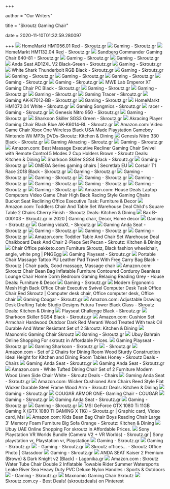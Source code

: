 +++
        
author = "Our Writers"
        
title = "Skroutz Gaming Chair"
        
date = 2020-11-10T01:32:59.280097
        
+++
[ ![](https://c.scdn.gr/images/sku_main_images/009460/9460895/20200713133356_homemarkt_hm1056_01_red.jpeg)](https://c.scdn.gr/images/sku_main_images/009460/9460895/20200713133356_homemarkt_hm1056_01_red.jpeg) HomeMarkt HM1056.01 Red - Skroutz.gr
[ ![](https://b.scdn.gr/ds/categories/2956/20180606131042_cc082eab.jpeg)](https://b.scdn.gr/ds/categories/2956/20180606131042_cc082eab.jpeg)  Gaming - Skroutz.gr
[ ![](https://b.scdn.gr/images/sku_main_images/017485/17485006/20190408095440_homemarkt_hm1132_04_red.jpeg)](https://b.scdn.gr/images/sku_main_images/017485/17485006/20190408095440_homemarkt_hm1132_04_red.jpeg) HomeMarkt HM1132.04 Red - Skroutz.gr
[ ![](https://c.scdn.gr/images/sku_main_images/010026/10026605/20161004165704_commander_gaming_chair_polythrona_grafeiou_640_81_sandberg.jpeg)](https://c.scdn.gr/images/sku_main_images/010026/10026605/20161004165704_commander_gaming_chair_polythrona_grafeiou_640_81_sandberg.jpeg) Sandberg Commander Gaming Chair 640-81 - Skroutz.gr
[ ![](https://a.scdn.gr/images/sku_main_images/014052/14052344/large_20200304145904_woodwell_bf9050_eo588_1.jpeg)](https://a.scdn.gr/images/sku_main_images/014052/14052344/large_20200304145904_woodwell_bf9050_eo588_1.jpeg)  Gaming - Skroutz.gr
[ ![](https://b.scdn.gr/images/sku_main_images/011938/11938018/large_20190418105555_homemarkt_hm1072_01_red.jpeg)](https://b.scdn.gr/images/sku_main_images/011938/11938018/large_20190418105555_homemarkt_hm1072_01_red.jpeg)  Gaming - Skroutz.gr
[ ![](https://d.scdn.gr/images/sku_main_images/019600/19600986/20190731090433_anda_seat_ad12xl_v2_black_green.jpeg)](https://d.scdn.gr/images/sku_main_images/019600/19600986/20190731090433_anda_seat_ad12xl_v2_black_green.jpeg) Anda Seat AD12XL V2 Black-Green - Skroutz.gr
[ ![](https://a.scdn.gr/images/sku_main_images/019600/19600714/large_20190731085529_anda_seat_ad12xl_v2.jpeg)](https://a.scdn.gr/images/sku_main_images/019600/19600714/large_20190731085529_anda_seat_ad12xl_v2.jpeg)  Gaming - Skroutz.gr
[ ![](https://c.scdn.gr/images/sku_main_images/022105/22105861/20200224145400_white_shark_thunderbolt_rgb_black.jpeg)](https://c.scdn.gr/images/sku_main_images/022105/22105861/20200224145400_white_shark_thunderbolt_rgb_black.jpeg) White Shark Thunderbolt RGB Black - Skroutz.gr
[ ![](https://c.scdn.gr/images/sku_main_images/019863/19863636/large_20200702100353_anda_seat_ad12xl_v2_black.jpeg)](https://c.scdn.gr/images/sku_main_images/019863/19863636/large_20200702100353_anda_seat_ad12xl_v2_black.jpeg)  Gaming - Skroutz.gr
[ ![](https://b.scdn.gr/images/sku_main_images/022405/22405791/large_20200317171506_pakoworld_russell_095_000003_black_white.jpeg)](https://b.scdn.gr/images/sku_main_images/022405/22405791/large_20200317171506_pakoworld_russell_095_000003_black_white.jpeg)  Gaming - Skroutz.gr
[ ![](https://a.scdn.gr/images/sku_main_images/020084/20084705/large_20200304145904_woodwell_bf9150_blue.jpeg)](https://a.scdn.gr/images/sku_main_images/020084/20084705/large_20200304145904_woodwell_bf9150_blue.jpeg)  Gaming - Skroutz.gr
[ ![](https://c.scdn.gr/images/sku_main_images/023272/23272781/large_20200521170222_genesis_trit_500_rgb.jpeg)](https://c.scdn.gr/images/sku_main_images/023272/23272781/large_20200521170222_genesis_trit_500_rgb.jpeg)  Gaming - Skroutz.gr
[ ![](https://d.scdn.gr/images/sku_main_images/010844/10844344/large_20200722101942_homemarkt_speed_hm1063_04_white.jpeg)](https://d.scdn.gr/images/sku_main_images/010844/10844344/large_20200722101942_homemarkt_speed_hm1063_04_white.jpeg)  Gaming - Skroutz.gr
[ ![](https://d.scdn.gr/images/sku_main_images/020084/20084527/large_20200722172102_anda_seat_viper_black.jpeg)](https://d.scdn.gr/images/sku_main_images/020084/20084527/large_20200722172102_anda_seat_viper_black.jpeg)  Gaming - Skroutz.gr
[ ![](https://b.scdn.gr/images/sku_main_images/010114/10114233/large_20161013165455_mwe_lab_emperor_xt_gaming_chair_black_pc.jpeg)](https://b.scdn.gr/images/sku_main_images/010114/10114233/large_20161013165455_mwe_lab_emperor_xt_gaming_chair_black_pc.jpeg) MWE Lab Emperor XT Gaming Chair PC Black - Skroutz.gr
[ ![](https://b.scdn.gr/images/sku_main_images/010844/10844349/large_20181213135716_homemarkt_speed_hm1062_11_yellow.jpeg)](https://b.scdn.gr/images/sku_main_images/010844/10844349/large_20181213135716_homemarkt_speed_hm1062_11_yellow.jpeg)  Gaming  - Skroutz.gr
[ ![](https://a.scdn.gr/images/sku_main_images/019338/19338952/large_20190709094436_anda_seat_dark_knight.jpeg)](https://a.scdn.gr/images/sku_main_images/019338/19338952/large_20190709094436_anda_seat_dark_knight.jpeg)  Gaming - Skroutz.gr
[ ![](https://d.scdn.gr/images/sku_main_images/020109/20109937/large_20190916134327_anda_seat_bat_black.jpeg)](https://d.scdn.gr/images/sku_main_images/020109/20109937/large_20190916134327_anda_seat_bat_black.jpeg)  Gaming - Skroutz.gr
[ ![](https://c.scdn.gr/images/sku_main_images/018139/18139746/large_20190412100059_tracer_gamezone_masterplayer_red.jpeg)](https://c.scdn.gr/images/sku_main_images/018139/18139746/large_20190412100059_tracer_gamezone_masterplayer_red.jpeg)  Gaming Tracer   - Skroutz.gr
[ ![](https://a.scdn.gr/images/sku_main_images/010099/10099755/20161012130253_ak_k7012_bb_akracing.jpeg)](https://a.scdn.gr/images/sku_main_images/010099/10099755/20161012130253_ak_k7012_bb_akracing.jpeg) Gaming AK-K7012-BB - Skroutz.gr
[ ![](https://a.scdn.gr/images/sku_main_images/020007/20007948/large_20190909121632_anda_seat_axe_white.jpeg)](https://a.scdn.gr/images/sku_main_images/020007/20007948/large_20190909121632_anda_seat_axe_white.jpeg)  Gaming - Skroutz.gr
[ ![](https://b.scdn.gr/images/sku_main_images/015476/15476895/20181213193929_homemarkt_hm1072_04_white.jpeg)](https://b.scdn.gr/images/sku_main_images/015476/15476895/20181213193929_homemarkt_hm1072_04_white.jpeg) HomeMarkt HM1072.04 White - Skroutz.gr
[ ![](https://c.scdn.gr/images/sku_main_images/023360/23360480/large_20200527134940_songmics_rcg02g.jpeg)](https://c.scdn.gr/images/sku_main_images/023360/23360480/large_20200527134940_songmics_rcg02g.jpeg)  Gaming Songmics  - Skroutz.gr
[ ![](https://c.scdn.gr/images/sku_main_images/015501/15501000/large_20180727121848_liberta_ex_racer_blue.jpeg)](https://c.scdn.gr/images/sku_main_images/015501/15501000/large_20180727121848_liberta_ex_racer_blue.jpeg) racer -  Gaming - Skroutz.gr
[ ![](https://a.scdn.gr/images/sku_main_images/018610/18610944/20190520130212_genesis_nitro_950.jpeg)](https://a.scdn.gr/images/sku_main_images/018610/18610944/20190520130212_genesis_nitro_950.jpeg) Genesis Nitro 950 - Skroutz.gr
[ ![](https://a.scdn.gr/images/sku_main_images/019865/19865935/large_20190827155435_homemarkt_hm1145_04_white.jpeg)](https://a.scdn.gr/images/sku_main_images/019865/19865935/large_20190827155435_homemarkt_hm1145_04_white.jpeg)  Gaming - Skroutz.gr
[ ![](https://a.scdn.gr/images/sku_main_images/011976/11976769/20170522140741_karekla_gaming_skiller_sgs3_green_sharkoon.jpeg)](https://a.scdn.gr/images/sku_main_images/011976/11976769/20170522140741_karekla_gaming_skiller_sgs3_green_sharkoon.jpeg) Sharkoon Skiller SGS3 Green - Skroutz.gr
[ ![](https://a.scdn.gr/images/sku_images/016202/16202502/20161021131111_85da8184.jpeg)](https://a.scdn.gr/images/sku_images/016202/16202502/20161021131111_85da8184.jpeg) Akracing Player Gaming Chair Black Blue AK-K6014-BL - Skroutz.gr
[ ![](https://images-na.ssl-images-amazon.com/images/I/61UBLsbqvXL._AC_SL1163_.jpg)](https://images-na.ssl-images-amazon.com/images/I/61UBLsbqvXL._AC_SL1163_.jpg) Amazon.com: Video Game Chair Xbox One Wireless Black USA Made Playstation  Gameboy Nintendo Wii MP3s DVDs-Skroutz: Kitchen & Dining
[ ![](https://b.scdn.gr/images/sku_main_images/012139/12139421/20190226152835_genesis_nitro_330_black.jpeg)](https://b.scdn.gr/images/sku_main_images/012139/12139421/20190226152835_genesis_nitro_330_black.jpeg) Genesis Nitro 330 Black - Skroutz.gr
[ ![](https://a.scdn.gr/images/sku_main_images/018612/18612294/large_20190520132727_akracing_master_premium_white.jpeg)](https://a.scdn.gr/images/sku_main_images/018612/18612294/large_20190520132727_akracing_master_premium_white.jpeg)  Gaming Akracing  - Skroutz.gr
[ ![](https://b.scdn.gr/images/sku_main_images/017545/17545545/large_20190408095527_homemarkt_hm1137_08_turquoise.jpeg)](https://b.scdn.gr/images/sku_main_images/017545/17545545/large_20190408095527_homemarkt_hm1137_08_turquoise.jpeg)  Gaming - Skroutz.gr
[ ![](https://images-na.ssl-images-amazon.com/images/I/51Z2GdRkw7L._AC_SL1000_.jpg)](https://images-na.ssl-images-amazon.com/images/I/51Z2GdRkw7L._AC_SL1000_.jpg) Amazon.com: Best Massage Executive Recliner Gaming Chair Swivel with Remote  Control 5 Modes 2 Cup Holders Brown - Skroutz Deals: Kitchen & Dining
[ ![](https://d.scdn.gr/images/sku_main_images/015173/15173269/20180613155933_sharkoon_skiller_sgs4_black.jpeg)](https://d.scdn.gr/images/sku_main_images/015173/15173269/20180613155933_sharkoon_skiller_sgs4_black.jpeg) Sharkoon Skiller SGS4 Black - Skroutz.gr
[ ![](https://b.scdn.gr/images/sku_main_images/013532/13532529/large_20171207175433_karekla_gaming_skiller_sgs2_green.jpeg)](https://b.scdn.gr/images/sku_main_images/013532/13532529/large_20171207175433_karekla_gaming_skiller_sgs2_green.jpeg)  Gaming - Skroutz.gr
[ ![](https://cdn.shopify.com/s/files/1/2360/6457/files/turntable_2020_OM_pu_stealth_2-min.jpg?v=2079812668809504478)](https://cdn.shopify.com/s/files/1/2360/6457/files/turntable_2020_OM_pu_stealth_2-min.jpg?v=2079812668809504478) OMEGA Series gaming chairs | Secretlab EU
[ ![](https://c.scdn.gr/images/sku_images/021330/21330859/xlarge_20180711132223_a5136cfa.jpeg)](https://c.scdn.gr/images/sku_images/021330/21330859/xlarge_20180711132223_a5136cfa.jpeg) Corsair T1 Race 2018 Black - Skroutz.gr
[ ![](https://d.scdn.gr/images/sku_main_images/023510/23510268/large_20200916151147_anda_seat_chair_ad18_t_pro_grey_black.jpeg)](https://d.scdn.gr/images/sku_main_images/023510/23510268/large_20200916151147_anda_seat_chair_ad18_t_pro_grey_black.jpeg)  Gaming - Skroutz.gr
[ ![](https://d.scdn.gr/images/sku_main_images/015383/15383216/large_20180711132532_corsair_t1_race_2018_red.jpeg)](https://d.scdn.gr/images/sku_main_images/015383/15383216/large_20180711132532_corsair_t1_race_2018_red.jpeg)  Gaming - Skroutz.gr
[ ![](https://c.scdn.gr/images/sku_main_images/017490/17490508/large_20200304145903_zita_plus_bs6100_w.jpeg)](https://c.scdn.gr/images/sku_main_images/017490/17490508/large_20200304145903_zita_plus_bs6100_w.jpeg)  Gaming - Skroutz.gr
[ ![](https://c.scdn.gr/images/sku_main_images/017545/17545560/large_20190902090407_homemarkt_hm1137_01_black_red.jpeg)](https://c.scdn.gr/images/sku_main_images/017545/17545560/large_20190902090407_homemarkt_hm1137_01_black_red.jpeg)  Gaming - Skroutz.gr
[ ![](https://b.scdn.gr/images/sku_main_images/017545/17545424/large_20190408095545_homemarkt_hm1137_04_black_white.jpeg)](https://b.scdn.gr/images/sku_main_images/017545/17545424/large_20190408095545_homemarkt_hm1137_04_black_white.jpeg)  Gaming - Skroutz.gr
[ ![](https://b.scdn.gr/images/sku_main_images/025278/25278705/large_20201019091200_white_shark_terminator_black.jpeg)](https://b.scdn.gr/images/sku_main_images/025278/25278705/large_20201019091200_white_shark_terminator_black.jpeg)  Gaming - Skroutz.gr
[ ![](https://b.scdn.gr/images/sku_main_images/015682/15682402/large_20180829112915_karekla_grafeiou_14230016.jpeg)](https://b.scdn.gr/images/sku_main_images/015682/15682402/large_20180829112915_karekla_grafeiou_14230016.jpeg)  Gaming - Skroutz.gr
[ ![](https://a.scdn.gr/images/sku_main_images/024222/24222986/large_20200730175247_genesis_trit_600_rgb.jpeg)](https://a.scdn.gr/images/sku_main_images/024222/24222986/large_20200730175247_genesis_trit_600_rgb.jpeg)  Gaming  - Skroutz.gr
[ ![](https://a.scdn.gr/images/sku_main_images/010844/10844340/large_20181213135817_homemarkt_speed_hm1064_01_red.jpeg)](https://a.scdn.gr/images/sku_main_images/010844/10844340/large_20181213135817_homemarkt_speed_hm1064_01_red.jpeg)  Gaming - Skroutz.gr
[ ![](https://images-na.ssl-images-amazon.com/images/I/611653V5akL._AC_SL1200_.jpg)](https://images-na.ssl-images-amazon.com/images/I/611653V5akL._AC_SL1200_.jpg) Amazon.com: House Deals Laptop Computers Video Game Chair High Back Racing  Style Gaming Chairs Bucket Seat Reclining Office Executive Task: Furniture  & Decor
[ ![](https://images-na.ssl-images-amazon.com/images/I/61qJoLFIdkL._AC_SL1000_.jpg)](https://images-na.ssl-images-amazon.com/images/I/61qJoLFIdkL._AC_SL1000_.jpg) Amazon.com: Toddlers Chair And Table Set Warehouse Deal Child's Square  Table 2 Chairs Cherry Finish - Skroutz Deals: Kitchen & Dining
[ ![](https://i.pinimg.com/originals/73/f1/f7/73f1f7fdf576516d16e5ae61686e7f70.png)](https://i.pinimg.com/originals/73/f1/f7/73f1f7fdf576516d16e5ae61686e7f70.png) Bax   B-000103 - Skroutz.gr in 2020 | Gaming chair, Decor, Home  decor
[ ![](https://b.scdn.gr/images/sku_main_images/021029/21029903/large_20191119121953_playseat_evolution_playstation_edition.jpeg)](https://b.scdn.gr/images/sku_main_images/021029/21029903/large_20191119121953_playseat_evolution_playstation_edition.jpeg)  Gaming  - Skroutz.gr
[ ![](https://d.scdn.gr/images/sku_main_images/023100/23100401/large_20200508144952_vidaxl_249324_anaklinomeni_me_ypopodio_black_green.jpeg)](https://d.scdn.gr/images/sku_main_images/023100/23100401/large_20200508144952_vidaxl_249324_anaklinomeni_me_ypopodio_black_green.jpeg)  Gaming vidaXL  - Skroutz.gr
[ ![](https://d.scdn.gr/images/sku_main_images/025393/25393405/large_20201026142011_anda_seat_ad12xl_kaiser_ii_black_green.jpeg)](https://d.scdn.gr/images/sku_main_images/025393/25393405/large_20201026142011_anda_seat_ad12xl_kaiser_ii_black_green.jpeg)  Gaming Anda Seat - Skroutz.gr
[ ![](https://a.scdn.gr/images/sku_main_images/019566/19566150/large_20190830173047_homemarkt_hm1146_04_white.jpeg)](https://a.scdn.gr/images/sku_main_images/019566/19566150/large_20190830173047_homemarkt_hm1146_04_white.jpeg)  Gaming - Skroutz.gr
[ ![](https://a.scdn.gr/images/sku_main_images/019969/19969811/large_20190905103518_white_shark_nitro_gt_black.jpeg)](https://a.scdn.gr/images/sku_main_images/019969/19969811/large_20190905103518_white_shark_nitro_gt_black.jpeg)  Gaming - Skroutz.gr
[ ![](https://a.scdn.gr/images/sku_main_images/015318/15318416/large_20180702132245_trust_gxt_707_resto_grey_22525.jpeg)](https://a.scdn.gr/images/sku_main_images/015318/15318416/large_20180702132245_trust_gxt_707_resto_grey_22525.jpeg)  Gaming - Skroutz.gr
[ ![](https://images-na.ssl-images-amazon.com/images/I/71UruGYcdbL._AC_SL1079_.jpg)](https://images-na.ssl-images-amazon.com/images/I/71UruGYcdbL._AC_SL1079_.jpg) Amazon.com: Toddler Table And Chair Set Warehouse Deal Chalkboard Desk And  Chair 2-Piece Set Pecan - Skroutz: Kitchen & Dining
[ ![](https://e7.pngegg.com/pngimages/796/297/png-clipart-chair-office-pakketo-com-furniture-skroutz-black-fashion-wheelchair-angle-white.png)](https://e7.pngegg.com/pngimages/796/297/png-clipart-chair-office-pakketo-com-furniture-skroutz-black-fashion-wheelchair-angle-white.png) Chair Office pakketo.com Furniture Skroutz, Black fashion wheelchair,  angle, white png | PNGEgg
[ ![](https://d.scdn.gr/images/sku_main_images/020521/20521360/large_20191014121433_playseat_evolution_red_bull_grc.jpeg)](https://d.scdn.gr/images/sku_main_images/020521/20521360/large_20191014121433_playseat_evolution_red_bull_grc.jpeg)  Gaming Playseat  - Skroutz.gr
[ ![](https://i.pinimg.com/564x/81/ba/32/81ba323a987e1a6f44ecae5222d44136.jpg)](https://i.pinimg.com/564x/81/ba/32/81ba323a987e1a6f44ecae5222d44136.jpg) Portable Chair Massage Tattoo PU Leather Pad Travel With Free Carry Bag  Black - Skroutz | Chair pads, Good massage, Massage chair
[ ![](https://images-na.ssl-images-amazon.com/images/I/61a7r0GWG9L._AC_SX355_.jpg)](https://images-na.ssl-images-amazon.com/images/I/61a7r0GWG9L._AC_SX355_.jpg) Amazon.com: Skroutz Chair Bean Bag Inflatable Furniture Contoured Corduroy  Beanless Lounge Chair Home Dorm Bedroom Gaming Relaxing Reading Grey -  House Deals: Furniture & Decor
[ ![](https://a.scdn.gr/images/sku_main_images/020320/20320253/large_20190930161721_vidaxl_20221_me_ypopodio_black_white.jpeg)](https://a.scdn.gr/images/sku_main_images/020320/20320253/large_20190930161721_vidaxl_20221_me_ypopodio_black_white.jpeg)  Gaming  - Skroutz.gr
[ ![](https://i.pinimg.com/564x/17/07/f7/1707f791570b5c9b477cfc9416e6b45e.jpg)](https://i.pinimg.com/564x/17/07/f7/1707f791570b5c9b477cfc9416e6b45e.jpg) Modern Ergonomic Mesh High Back Office Chair Executive Swivel Computer Desk  Task Office Chair Red Skroutz | Computer desk chair, Office computer desk,  Office chair
[ ![](https://c.scdn.gr/images/sku_main_images/024604/24604676/large_20200903133044_cougar_argo_orange.jpeg)](https://c.scdn.gr/images/sku_main_images/024604/24604676/large_20200903133044_cougar_argo_orange.jpeg)  Gaming Cougar - Skroutz.gr
[ ![](https://images-na.ssl-images-amazon.com/images/I/61v6b0gBdYL._AC_SL1000_.jpg)](https://images-na.ssl-images-amazon.com/images/I/61v6b0gBdYL._AC_SL1000_.jpg) Amazon.com: Adjustable Drawing Desk Drafting Table Studio Designs Futura  Tower Black Glass - Skroutz Deals: Kitchen & Dining
[ ![](https://c.scdn.gr/images/sku_main_images/010134/10134306/20161017161345_playseat_challenge_pc_ps4_xbox_one.jpeg)](https://c.scdn.gr/images/sku_main_images/010134/10134306/20161017161345_playseat_challenge_pc_ps4_xbox_one.jpeg) Playseat Challenge Black - Skroutz.gr
[ ![](https://c.scdn.gr/ds/rich_description_components_images/127530/20201005132552_bc75a264.jpeg)](https://c.scdn.gr/ds/rich_description_components_images/127530/20201005132552_bc75a264.jpeg) Sharkoon Skiller SGS4 Black - Skroutz.gr
[ ![](https://images-na.ssl-images-amazon.com/images/I/61YUu%2BvSj4L._AC_SX522_.jpg)](https://images-na.ssl-images-amazon.com/images/I/61YUu%2BvSj4L._AC_SX522_.jpg) Amazon.com: Cushion Set Armchair Hardwood Outdoor Dark Red Meranti Wood  Treated With teak Oil Durable And Water Resistant Set of 2 Skroutz: Kitchen  & Dining
[ ![](https://c.scdn.gr/images/sku_main_images/025159/25159395/large_20201009091743_gaming_karekla_black_white_ef_0700009.jpeg)](https://c.scdn.gr/images/sku_main_images/025159/25159395/large_20201009091743_gaming_karekla_black_white_ef_0700009.jpeg) Maxnomic Gaming Chair Skroutz
[ ![](https://c.scdn.gr/images/sku_main_images/014028/14028102/large_20200304145904_woodwell_bf9050_eo588_2.jpeg)](https://c.scdn.gr/images/sku_main_images/014028/14028102/large_20200304145904_woodwell_bf9050_eo588_2.jpeg)  Gaming - Skroutz.gr
[ ![](https://www.ubuy.com.bh/productimg/?image=aHR0cHM6Ly9pbWFnZXMtbmEuc3NsLWltYWdlcy1hbWF6b24uY29tL2ltYWdlcy9JLzYxJTJCQnZXLW8xeEwuX1NTNDAwXy5qcGc.jpg)](https://www.ubuy.com.bh/productimg/?image=aHR0cHM6Ly9pbWFnZXMtbmEuc3NsLWltYWdlcy1hbWF6b24uY29tL2ltYWdlcy9JLzYxJTJCQnZXLW8xeEwuX1NTNDAwXy5qcGc.jpg) Ubuy Bahrain Online Shopping For skroutz in Affordable Prices.
[ ![](https://d.scdn.gr/images/sku_main_images/015800/15800057/large_20180911161717_playseat_office.jpeg)](https://d.scdn.gr/images/sku_main_images/015800/15800057/large_20180911161717_playseat_office.jpeg)  Gaming Playseat  - Skroutz.gr
[ ![](https://a.scdn.gr/images/sku_main_images/020513/20513491/large_20191014102900_sharkoon_elbrus_1_blue.jpeg)](https://a.scdn.gr/images/sku_main_images/020513/20513491/large_20191014102900_sharkoon_elbrus_1_blue.jpeg)  Gaming Sharkoon - Skroutz.gr
[ ![](https://a.scdn.gr/images/sku_main_images/013838/13838840/large_20181213175513_karekla_dieythyntiki_hm1092_01.jpeg)](https://a.scdn.gr/images/sku_main_images/013838/13838840/large_20181213175513_karekla_dieythyntiki_hm1092_01.jpeg)    - Skroutz.gr
[ ![](https://images-na.ssl-images-amazon.com/images/I/61EHcWtunlL._AC_SX522_.jpg)](https://images-na.ssl-images-amazon.com/images/I/61EHcWtunlL._AC_SX522_.jpg) Amazon.com - Set of 2 Chairs for Dining Room Wood Sturdy Construction Ideal  Height for Kitchen and Dining Room Tables Honey - Skroutz Deals - Chairs
[ ![](https://a.scdn.gr/images/sku_main_images/023510/23510271/large_20200916151147_anda_seat_chair_ad18_t_pro_light_blue_black.jpeg)](https://a.scdn.gr/images/sku_main_images/023510/23510271/large_20200916151147_anda_seat_chair_ad18_t_pro_light_blue_black.jpeg)  Gaming Anda Seat - Skroutz.gr
[ ![](https://d.scdn.gr/images/sku_main_images/017037/17037244/large_20190111114250_anda_seat_ad12_xl_real_leather.jpeg)](https://d.scdn.gr/images/sku_main_images/017037/17037244/large_20190111114250_anda_seat_ad12_xl_real_leather.jpeg)  Gaming Anda Seat - Skroutz.gr
[ ![](https://images-na.ssl-images-amazon.com/images/I/6153SWclLYL._AC_SX522_.jpg)](https://images-na.ssl-images-amazon.com/images/I/6153SWclLYL._AC_SX522_.jpg) Amazon.com - White Tufted Dining Chair Set of 2 Furniture Modern Wood Linen  Side Chair White - Skroutz Deals - Chairs
[ ![](https://c.scdn.gr/images/sku_main_images/020084/20084582/large_20200722172124_anda_seat_viper_blue.jpeg)](https://c.scdn.gr/images/sku_main_images/020084/20084582/large_20200722172124_anda_seat_viper_blue.jpeg)  Gaming Anda Seat - Skroutz.gr
[ ![](https://images-na.ssl-images-amazon.com/images/I/61L2FbRUjUL._AC_SX522_.jpg)](https://images-na.ssl-images-amazon.com/images/I/61L2FbRUjUL._AC_SX522_.jpg) Amazon.com: Wicker Cushioned Arm Chairs Reed Style Flat Wicker Durable  Steel Frame Wood Arm - Skroutz Deals: Kitchen & Dining
[ ![](https://d.scdn.gr/images/sku_main_images/021244/21244491/large_20191205124504_nitro_concepts_s300_inferno_red.jpeg)](https://d.scdn.gr/images/sku_main_images/021244/21244491/large_20191205124504_nitro_concepts_s300_inferno_red.jpeg)  Gaming  - Skroutz.gr
[ ![](https://cougargaming.com/_cgrwdr_/wwdpp/wp-content/uploads/2019/04/e-02.png)](https://cougargaming.com/_cgrwdr_/wwdpp/wp-content/uploads/2019/04/e-02.png) COUGAR ARMOR ONE- Gaming Chair - COUGAR
[ ![](https://c.scdn.gr/images/sku_main_images/021651/21651033/large_20200117093139_corsair_t3_rush_gray_charcoal.jpeg)](https://c.scdn.gr/images/sku_main_images/021651/21651033/large_20200117093139_corsair_t3_rush_gray_charcoal.jpeg)  Gaming  - Skroutz.gr
[ ![](https://d.scdn.gr/images/sku_main_images/025392/25392853/large_20201026141014_anda_seat_ad12xl_kaiser_ii_black_white.jpeg)](https://d.scdn.gr/images/sku_main_images/025392/25392853/large_20201026141014_anda_seat_ad12xl_kaiser_ii_black_white.jpeg)  Gaming Anda Seat - Skroutz.gr
[ ![](https://d.scdn.gr/images/sku_main_images/010221/10221200/large_20200414171239_woodwell_bf2850_grey.jpeg)](https://d.scdn.gr/images/sku_main_images/010221/10221200/large_20200414171239_woodwell_bf2850_grey.jpeg)  Gaming  - Skroutz.gr
[ ![](https://a.scdn.gr/images/sku_main_images/015421/15421090/large_20180717114153_pakketo_ruby_015_000044.jpeg)](https://a.scdn.gr/images/sku_main_images/015421/15421090/large_20180717114153_pakketo_ruby_015_000044.jpeg)  Gaming  - Skroutz.gr
[ ![](https://i.pinimg.com/originals/37/9f/fb/379ffbc3253df1dcb855c365dc95b971.jpg)](https://i.pinimg.com/originals/37/9f/fb/379ffbc3253df1dcb855c365dc95b971.jpg) MSI GeForce GTX 1080 Ti 11GB Gaming X (GTX 1080 TI GAMING X 11G) - Skroutz.gr  | Graphic card, Video card, Msi
[ ![](https://images-na.ssl-images-amazon.com/images/I/617Ib00hNnL._AC_SL1000_.jpg)](https://images-na.ssl-images-amazon.com/images/I/617Ib00hNnL._AC_SL1000_.jpg) Amazon.com: Kids Bean Bag Chair Boys Reading Chair Large 3' Memory Foam  Furniture Big Sofa Orange - Skroutz: Kitchen & Dining
[ ![](https://www.ubuy.ae/productimg/?image=aHR0cHM6Ly9pbWFnZXMtbmEuc3NsLWltYWdlcy1hbWF6b24uY29tL2ltYWdlcy9JLzQxMyUyQkc2NnVEeEwuanBn.jpg)](https://www.ubuy.ae/productimg/?image=aHR0cHM6Ly9pbWFnZXMtbmEuc3NsLWltYWdlcy1hbWF6b24uY29tL2ltYWdlcy9JLzQxMyUyQkc2NnVEeEwuanBn.jpg) Ubuy UAE Online Shopping For skroutz in Affordable Prices.
[ ![](https://i.pinimg.com/originals/5e/d8/d1/5ed8d1b7b5af1e3fa4de00c3ebbca9d2.jpg)](https://i.pinimg.com/originals/5e/d8/d1/5ed8d1b7b5af1e3fa4de00c3ebbca9d2.jpg) Sony Playstation VR Worlds Bundle (Camera V2 + VR Worlds) - Skroutz.gr |  Sony playstation vr, Playstation vr, Playstation
[ ![](https://b.scdn.gr/images/sku_main_images/024459/24459967/large_20200821100242_eureka_ergonomic_general_series_gc03_e_sport_chair_with_rgb_lighting.jpeg)](https://b.scdn.gr/images/sku_main_images/024459/24459967/large_20200821100242_eureka_ergonomic_general_series_gc03_e_sport_chair_with_rgb_lighting.jpeg)  Gaming - Skroutz.gr
[ ![](https://d.scdn.gr/images/sku_main_images/021821/21821063/large_20200131102822_corsair_t3_rush_charcoal.jpeg)](https://d.scdn.gr/images/sku_main_images/021821/21821063/large_20200131102822_corsair_t3_rush_charcoal.jpeg)  Gaming  - Skroutz.gr
[ ![](https://d.scdn.gr/images/sku_main_images/023100/23100746/large_20200508151403_inizio_red.jpeg)](https://d.scdn.gr/images/sku_main_images/023100/23100746/large_20200508151403_inizio_red.jpeg)   -  Gaming  - Skroutz.gr
[ ![](https://media.glassdoor.com/l/3f/95/4f/ff/skroutz-offices.jpg)](https://media.glassdoor.com/l/3f/95/4f/ff/skroutz-offices.jpg) Skroutz offices... - Skroutz Office Photo | Glassdoor
[ ![](https://a.scdn.gr/images/sku_main_images/019439/19439654/large_20190717094423_akracing_sx_black.jpeg)](https://a.scdn.gr/images/sku_main_images/019439/19439654/large_20190717094423_akracing_sx_black.jpeg)  Gaming - Skroutz.gr
[ ![](https://www.lagonika.gr/wp-content/uploads/2020/08/ANDA-SEAT-Kaiser-2-Premium-Brown-Dark-Knight-v2-Black--89-1573203460.jpg)](https://www.lagonika.gr/wp-content/uploads/2020/08/ANDA-SEAT-Kaiser-2-Premium-Brown-Dark-Knight-v2-Black--89-1573203460.jpg) ANDA SEAT Kaiser 2 Premium (Brown) & Dark Knight v2 (Black) - Lagonika.gr
[ ![](https://images-na.ssl-images-amazon.com/images/I/61PgQOGrrNL._AC_SL1200_.jpg)](https://images-na.ssl-images-amazon.com/images/I/61PgQOGrrNL._AC_SL1200_.jpg) Amazon.com : Skroutz Water Tube Chair Double 2 Inflatable Towable Rider  Summer Watersports Leake River Sea Heavy Duty PVC Deluxe Nylon Handles :  Sports & Outdoors
[ ![](https://a.scdn.gr/images/sku_main_images/016072/16072186/large_20181213200714_homemarkt_hm1078_13.jpeg)](https://a.scdn.gr/images/sku_main_images/016072/16072186/large_20181213200714_homemarkt_hm1078_13.jpeg)   -  Gaming  - Skroutz.gr
[ ![](https://d.scdn.gr/images/sku_main_images/014691/14691534/20180420104221_karekla_gaming_skiller_sgs1.jpeg)](https://d.scdn.gr/images/sku_main_images/014691/14691534/20180420104221_karekla_gaming_skiller_sgs1.jpeg) Maxnomic Gaming Chair Skroutz
[ ![](https://i.pinimg.com/280x280_RS/b7/d8/3c/b7d83cbbd3ec36dbf1712d7e1f8ac1ee.jpg)](https://i.pinimg.com/280x280_RS/b7/d8/3c/b7d83cbbd3ec36dbf1712d7e1f8ac1ee.jpg) Skroutz.com.cy - Best Deals! (skroutzdeals) on Pinterest
